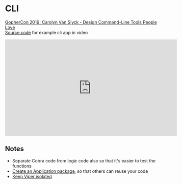 # CLI

[GopherCon 2019: Carolyn Van Slyck - Design Command-Line Tools People Love](https://piped.kavin.rocks/watch?v=eMz0vni6PAw)  
[Source code](https://github.com/carolynvs/emote) for example cli app in video
<iframe width="560" height="315"
src="https://piped.kavin.rocks/embed/eMz0vni6PAw" frameborder="0" allow="accelerometer; autoplay; encrypted-media; gyroscope; picture-in-picture" allowfullscreen></iframe>

## Notes
- Separate Cobra code from logic code also so that it's easier to test the functions
- [Create an Application package](https://carolynvanslyck.com/talk/go/cli/#/pkg), so that others can reuse your code
- [Keep Viper isolated](https://carolynvanslyck.com/talk/go/cli/#/extract-config-pkg)